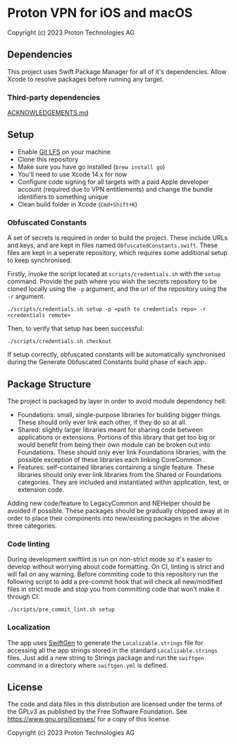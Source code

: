 # Proton VPN for iOS and macOS

Copyright (c) 2023 Proton Technologies AG

## Dependencies

This project uses Swift Package Manager for all of it's dependencies. Allow Xcode to resolve packages before running any target.

### Third-party dependencies

[ACKNOWLEDGEMENTS.md](ACKNOWLEDGEMENTS.md)

## Setup

- Enable [Git LFS](https://git-lfs.github.com) on your machine 
- Clone this repository
- Make sure you have go installed (`brew install go`)
- You'll need to use Xcode 14.x for now
- Configure code signing for all targets with a paid Apple developer account (required due to VPN entitlements) and change the bundle identifiers to something unique
- Clean build folder in Xcode (`Cmd+Shift+K`)

### Obfuscated Constants

A set of secrets is required in order to build the project.
These include URLs and keys, and are kept in files named `ObfuscatedConstants.swift`.
These files are kept in a seperate repository, which requires some additional setup to keep synchronised.

Firstly, invoke the script located at `scripts/credentials.sh` with the `setup` command.
Provide the path where you wish the secrets repository to be cloned locally using the `-p` argument, and the url of the repository using the `-r` argument.
```
./scripts/credentials.sh setup -p <path to credentials repo> -r <credentials remote>
```

Then, to verify that setup has been successful:
```
./scripts/credentials.sh checkout
```

If setup correctly, obfuscated constants will be automatically synchronised during the Generate Obfuscated Constants build phase of each app.

## Package Structure

The project is packaged by layer in order to avoid module dependency hell:
 - Foundations: small, single-purpose libraries for building bigger things. These should only ever link each other, if they do so at all.
 - Shared: slightly larger libraries meant for sharing code between applications or extensions. Portions of this library that get too big or would benefit from being their own module can be broken out into Foundations. These should only ever link Foundations libraries, with the possible exception of these libraries each linking CoreCommon .
 - Features: self-contained libraries containing a single feature. These libraries should only ever link libraries from the Shared or Foundations categories. They are included and instantiated within application, test, or extension code.

Adding new code/feature to LegacyCommon and NEHelper should be avoided if possible.
These packages should be gradually chipped away at in order to place their components into new/existing packages in the above three categories.

### Code linting

During development swiftlint is run on non-strict mode so it's easier to develop without worrying about code formatting. On CI, linting is strict and will fail on any warning. Before commiting code to this repository run the following script to add a pre-commit hook that will check all new/modified files in strict mode and stop you from committing code that won't make it through CI.

`./scripts/pre_commit_lint.sh setup`

### Localization

The app uses [SwiftGen](https://github.com/SwiftGen/SwiftGen) to generate the `Localizable.strings` file for accessing all the app strings stored in the standard `Localizable.strings` files. Just add a new string to Strings package and run the `swiftgen` command in a directory where `swiftgen.yml` is defined.

## License

The code and data files in this distribution are licensed under the terms of the GPLv3 as published by the Free Software Foundation. See <https://www.gnu.org/licenses/> for a copy of this license.

Copyright (c) 2023 Proton Technologies AG
